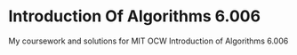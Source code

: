 # Introduction Of Algorithms 6.006
My coursework and solutions for MIT OCW Introduction of Algorithms 6.006
